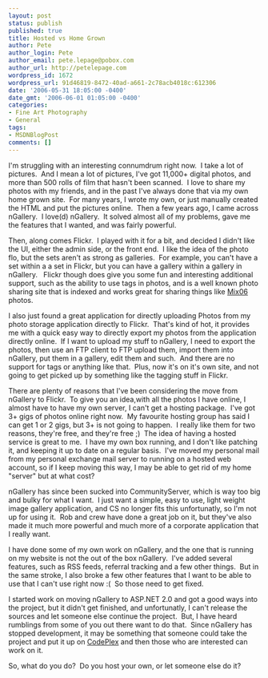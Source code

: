 ```yaml
---
layout: post
status: publish
published: true
title: Hosted vs Home Grown
author: Pete
author_login: Pete
author_email: pete.lepage@pobox.com
author_url: http://petelepage.com
wordpress_id: 1672
wordpress_url: 91d46819-8472-40ad-a661-2c78acb4018c:612306
date: '2006-05-31 18:05:00 -0400'
date_gmt: '2006-06-01 01:05:00 -0400'
categories:
- Fine Art Photography
- General
tags:
- MSDNBlogPost
comments: []
---
```

<p>I'm struggling with an interesting connumdrum right now.  I take a lot of pictures.  And I mean a lot of pictures, I've got 11,000+ digital photos, and more than 500 rolls of film that hasn't been scanned.  I love to share my photos with my friends, and in the past I've always done that via my own home grown site.  For many years, I wrote my own, or just manually created the HTML and put the pictures online.  Then a few years ago, I came across nGallery.  I love(d) nGallery.  It solved almost all of my problems, gave me the features that I wanted, and was fairly powerful.</p>
<p>Then, along comes Flickr.  I played with it for a bit, and decided I didn't like the UI, either the admin side, or the front end.  I like the idea of the photo flo, but the sets aren't as strong as galleries.  For example, you can't have a set within a a set in Flickr, but you can have a gallery within a gallery in nGallery.   Flickr though does give you some fun and interesting additional support, such as the ability to use tags in photos, and is a well known photo sharing site that is indexed and works great for sharing things like <a href="http://www.flickr.com/photos/tags/mix06/">Mix06</a> photos.</p>
<p>I also just found a great application for directly uploading Photos from my photo storage application directly to Flickr.  That's kind of hot, it provides me with a quick easy way to directly export my photos from the application directly online.  If I want to upload my stuff to nGallery, I need to export the photos, then use an FTP client to FTP upload them, import them into nGallery, put them in a gallery, edit them and such.  And there are no support for tags or anything like that.  Plus, now it's on it's own site, and not going to get picked up by something like the tagging stuff in Flickr.</p>
<p>There are plenty of reasons that I've been considering the move from nGallery to Flickr.  To give you an idea,with all the photos I have online, I almost have to have my own server, I can't get a hosting package.  I've got 3+ gigs of photos online right now.  My favourite hosting group has said I can get 1 or 2 gigs, but 3+ is not going to happen.  I really like them for two reasons, they're free, and they're free ;)  The idea of having a hosted service is great to me.  I have my own box running, and I don't like patching it, and keeping it up to date on a regular basis.  I've moved my personal mail from my personal exchange mail server to running on a hosted web account, so if I keep moving this way, I may be able to get rid of my home "server" but at what cost?</p>
<p>nGallery has since been sucked into CommunityServer, which is way too big and bulky for what I want.  I just want a simple, easy to use, light weight image gallery application, and CS no longer fits this unfortunatly, so I'm not up for using it.  Rob and crew have done a great job on it, but they've also made it much more powerful and much more of a corporate application that I really want.</p>
<p>I have done some of my own work on nGallery, and the one that is running on my website is not the out of the box nGallery.  I've added several features, such as RSS feeds, referral tracking and a few other things.  But in the same stroke, I also broke a few other features that I want to be able to use that I can't use right now :(  So those need to get fixed.</p>
<p>I started work on moving nGallery to ASP.NET 2.0 and got a good ways into the project, but it didn't get finished, and unfortunatly, I can't release the sources and let someone else continue the project.  But, I have heard rumblings from some of you out there want to do that.  Since nGallery has stopped development, it may be something that someone could take the project and put it up on <a href="http://codeplex.com/">CodePlex</a> and then those who are interested can work on it.</p>
<p>So, what do you do?  Do you host your own, or let someone else do it?</p>
<p><img src="http://blogs.msdn.com/aggbug.aspx?PostID=612306" alt="" width="1" height="1" /></p>
